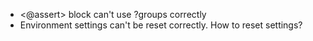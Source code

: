 - <@assert> block can't use ?groups correctly
- Environment settings can't be reset correctly. How to reset settings?